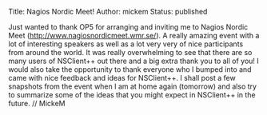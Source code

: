 Title: Nagios Nordic Meet!
Author: mickem
Status: published

Just wanted to thank OP5 for arranging and inviting me to Nagios Nordic
Meet (http://www.nagiosnordicmeet.wmr.se/). A really amazing event with
a lot of interesting speakers as well as a lot very very of nice
participants from around the world. It was really overwhelming to see
that there are so many users of NSClient++ out there and a big extra
thank you to all of you! I would also take the opportunity to thank
everyone who I bumped into and came with nice feedback and ideas for
NSClient++. I shall post a few snapshots from the event when I am at
home again (tomorrow) and also try to summarize some of the ideas that
you might expect in NSClient++ in the future. // MickeM
